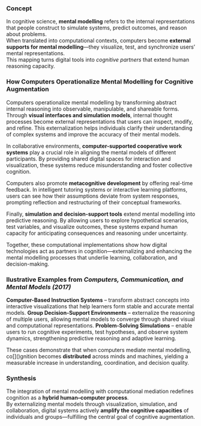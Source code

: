 ### **Concept**

In cognitive science, **mental modelling** refers to the internal representations that people construct to simulate systems, predict outcomes, and reason about problems.  
When translated into computational contexts, computers become **external supports for mental modelling**—they visualize, test, and synchronize users’ mental representations.  
This mapping turns digital tools into _cognitive partners_ that extend human reasoning capacity.

### **How Computers Operationalize Mental Modelling for Cognitive Augmentation**

Computers operationalize mental modelling by transforming abstract internal reasoning into observable, manipulable, and shareable forms. Through **visual interfaces and simulation models**, internal thought processes become external representations that users can inspect, modify, and refine. This externalization helps individuals clarify their understanding of complex systems and improve the accuracy of their mental models.

In collaborative environments, **computer-supported cooperative work systems** play a crucial role in aligning the mental models of different participants. By providing shared digital spaces for interaction and visualization, these systems reduce misunderstanding and foster collective cognition.

Computers also promote **metacognitive development** by offering real-time feedback. In intelligent tutoring systems or interactive learning platforms, users can see how their assumptions deviate from system responses, prompting reflection and restructuring of their conceptual frameworks.

Finally, **simulation and decision-support tools** extend mental modelling into predictive reasoning. By allowing users to explore hypothetical scenarios, test variables, and visualize outcomes, these systems expand human capacity for anticipating consequences and reasoning under uncertainty.

Together, these computational implementations show how digital technologies act as partners in cognition—externalizing and enhancing the mental modelling processes that underlie learning, collaboration, and decision-making.

### **llustrative Examples from _Computers, Communication, and Mental Models (2017)_**

 **Computer-Based Instruction Systems** – transform abstract concepts into interactive visualizations that help learners form stable and accurate mental models.
 **Group Decision-Support Environments** – externalize the reasoning of multiple users, allowing mental models to converge through shared visual and computational representations.
**Problem-Solving Simulations** – enable users to run cognitive experiments, test hypotheses, and observe system dynamics, strengthening predictive reasoning and adaptive learning.

These cases demonstrate that when computers mediate mental modelling, co[[]()]()gnition becomes **distributed** across minds and machines, yielding a measurable increase in understanding, coordination, and decision quality.

### **Synthesis**

The integration of mental modelling with computational mediation redefines cognition as a **hybrid human–computer process**.  
By externalizing mental models through visualization, simulation, and collaboration, digital systems actively **amplify the cognitive capacities** of individuals and groups—fulfilling the central goal of cognitive augmentation.
